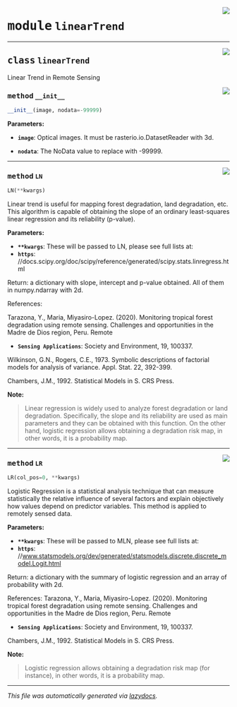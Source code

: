 <!-- markdownlint-disable -->

<a href="https://github.com/yotarazona/scikit-eo/blob/main/scikeo/linearTrend.py#L0"><img align="right" style="float:right;" src="https://img.shields.io/badge/-source-cccccc?style=flat-square"></a>

# <kbd>module</kbd> `linearTrend`






---

<a href="https://github.com/yotarazona/scikit-eo/blob/main/scikeo/linearTrend.py#L8"><img align="right" style="float:right;" src="https://img.shields.io/badge/-source-cccccc?style=flat-square"></a>

## <kbd>class</kbd> `linearTrend`
Linear Trend in Remote Sensing 

<a href="https://github.com/yotarazona/scikit-eo/blob/main/scikeo/linearTrend.py#L12"><img align="right" style="float:right;" src="https://img.shields.io/badge/-source-cccccc?style=flat-square"></a>

### <kbd>method</kbd> `__init__`

```python
__init__(image, nodata=-99999)
```



**Parameters:**
 


 - <b>`image`</b>:  Optical images. It must be rasterio.io.DatasetReader with 3d. 


 - <b>`nodata`</b>:  The NoData value to replace with -99999. 






---

<a href="https://github.com/yotarazona/scikit-eo/blob/main/scikeo/linearTrend.py#L26"><img align="right" style="float:right;" src="https://img.shields.io/badge/-source-cccccc?style=flat-square"></a>

### <kbd>method</kbd> `LN`

```python
LN(**kwargs)
```

Linear trend is useful for mapping forest degradation, land degradation, etc. This algorithm is capable of obtaining the slope of an ordinary least-squares  linear regression and its reliability (p-value). 



**Parameters:**
 


 - <b>`**kwargs`</b>:  These will be passed to LN, please see full lists at: 
 - <b>`https`</b>: //docs.scipy.org/doc/scipy/reference/generated/scipy.stats.linregress.html 

Return: a dictionary with slope, intercept and p-value obtained. All of them in numpy.ndarray  with 2d. 

References: 

Tarazona, Y., Maria, Miyasiro-Lopez. (2020). Monitoring tropical forest degradation using remote sensing. Challenges and opportunities in the Madre de Dios region, Peru. Remote 
 - <b>`Sensing Applications`</b>:  Society and Environment, 19, 100337. 

Wilkinson, G.N., Rogers, C.E., 1973. Symbolic descriptions of factorial models for analysis of variance. Appl. Stat. 22, 392-399. 

Chambers, J.M., 1992. Statistical Models in S. CRS Press. 



**Note:**

> Linear regression is widely used to analyze forest degradation or land degradation. Specifically, the slope and its reliability are used as main parameters and they can be obtained with this function. On the other hand, logistic regression allows obtaining a degradation risk map, in other words, it is a probability map. 

---

<a href="https://github.com/yotarazona/scikit-eo/blob/main/scikeo/linearTrend.py#L104"><img align="right" style="float:right;" src="https://img.shields.io/badge/-source-cccccc?style=flat-square"></a>

### <kbd>method</kbd> `LR`

```python
LR(col_pos=0, **kwargs)
```

Logistic Regression is a statistical analysis technique that can measure  statistically the relative influence of several factors and explain objectively how values  depend on predictor variables. This method is applied to remotely sensed data. 



**Parameters:**
 


 - <b>`**kwargs`</b>:  These will be passed to MLN, please see full lists at: 
 - <b>`https`</b>: //www.statsmodels.org/dev/generated/statsmodels.discrete.discrete_model.Logit.html 

Return: a dictionary with the summary of logistic regression and an array of probability with 2d. 

References: Tarazona, Y., Maria, Miyasiro-Lopez. (2020). Monitoring tropical forest degradation using remote sensing. Challenges and opportunities in the Madre de Dios region, Peru. Remote 
 - <b>`Sensing Applications`</b>:  Society and Environment, 19, 100337. 

Chambers, J.M., 1992. Statistical Models in S. CRS Press. 



**Note:**

> Logistic regression allows obtaining a degradation risk map (for instance), in other words, it is a probability map. 




---

_This file was automatically generated via [lazydocs](https://github.com/ml-tooling/lazydocs)._
